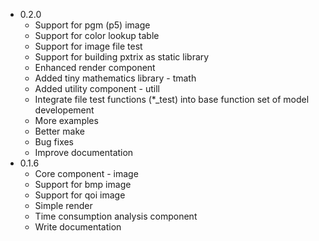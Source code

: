 - 0.2.0
	- Support for pgm (p5) image
	- Support for color lookup table
	- Support for image file test
	- Support for building pxtrix as static library
	- Enhanced render component
	- Added tiny mathematics library - tmath
	- Added utility component - utill
	- Integrate file test functions (*_test) into base function set of model developement
	- More examples
	- Better make
	- Bug fixes
	- Improve documentation
- 0.1.6
	- Core component - image
	- Support for bmp image
	- Support for qoi image
	- Simple render
	- Time consumption analysis component
	- Write documentation
